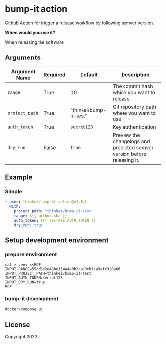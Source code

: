 # bump-it action
Github Action for trigger a release workflow by following semver version.

**When would you use it?**

When releasing the software

## Arguments

| Argument Name            | Required   | Default     | Description           |
| ---------------------    | ---------- | ----------- | --------------------- |
| `range`                  | True       | 10          | The commit hash which you want to release|
| `project_path`           | True      | "thinkei/bump-it-test"        | Git repository path where you want to use |
| `auth_token`      | True      | `secret123`      | Key authentication |
| `dry_run`       | False      | `true`      | Preview the changelogs and predicted semver version before releasing it. |


## Example

### Simple

```yaml
- uses: thinkei/bump-it-action@v1.0.1
  with:
    project_path: "thinkei/bump-it-test"
    range: ${{ github.sha }}
    auth_token: ${{ secrets.AUTH_TOKEN }}
    dry_run: true
```


## Setup development environment
### prepare environment
```
cat > .env <<EOF
INPUT_RANGE=55dd8e2e48be154a4a0b2cab0cb1ca9afc328a66
INPUT_PROJECT_PATH=thinkei/bump-it-test
INPUT_AUTH_TOKEN=secret123
INPUT_DRY_RUN=true
EOF
```
### bump-it development
```sh
docker-compose up
```

## License
Copyright 2022

